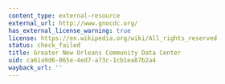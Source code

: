 ```yaml
---
content_type: external-resource
external_url: http://www.gnocdc.org/
has_external_license_warning: true
license: https://en.wikipedia.org/wiki/All_rights_reserved
status: check_failed
title: Greater New Orleans Community Data Center
uid: ca61a9d6-065e-4ed7-a73c-1cb1ea87b2a4
wayback_url: ''
---
```

